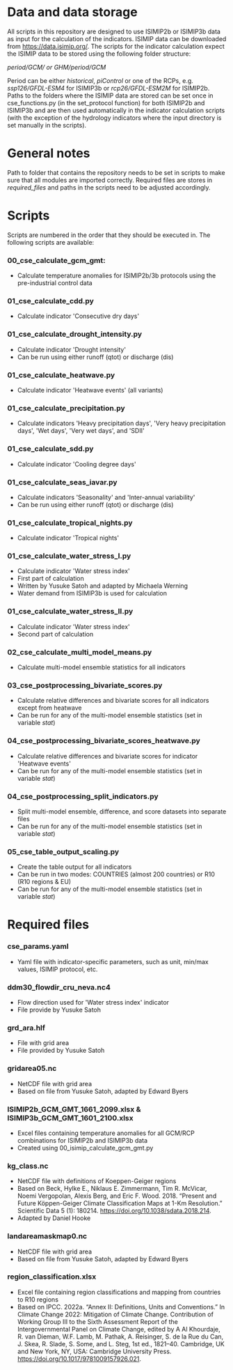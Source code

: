 # Data and data storage

All scripts in this repository are designed to use ISIMIP2b or ISIMIP3b data as input for the calculation of the indicators. ISIMIP data can be downloaded from https://data.isimip.org/. The scripts for the indicator calculation expect the ISIMIP data to be stored using the following folder structure:

*period/GCM/ or GHM/period/GCM*

Period can be either *historical*, *piControl* or one of the RCPs, e.g. *ssp126/GFDL-ESM4* for ISIMIP3b or *rcp26/GFDL-ESM2M* for ISIMIP2b. Paths to the folders where the ISIMIP data are stored can be set once in cse_functions.py (in the set_protocol function) for both ISIMIP2b and ISIMIP3b and are then used automatically in the indicator calculation scripts (with the exception of the hydrology indicators where the input directory is set manually in the scripts). 

# General notes

Path to folder that contains the repository needs to be set in scripts to make sure that all modules are imported correctly. Required files are stores in *required_files* and paths in the scripts need to be adjusted accordingly.

# Scripts

Scripts are numbered in the order that they should be executed in. The following scripts are available:

### 00_cse_calculate_gcm_gmt: 
- Calculate temperature anomalies for ISIMIP2b/3b protocols using the pre-industrial control data

### 01_cse_calculate_cdd.py 
- Calculate indicator 'Consecutive dry days'

### 01_cse_calculate_drought_intensity.py
- Calculate indicator 'Drought intensity'
- Can be run using either runoff (qtot) or discharge (dis)

### 01_cse_calculate_heatwave.py
- Calculate indicator 'Heatwave events' (all variants)

### 01_cse_calculate_precipitation.py
- Calculate indicators 'Heavy precipitation days', 'Very heavy precipitation days', 'Wet days', 'Very wet days', and 'SDII'

### 01_cse_calculate_sdd.py 
- Calculate indicator 'Cooling degree days'

### 01_cse_calculate_seas_iavar.py 
- Calculate indicators 'Seasonality' and 'Inter-annual variability'
- Can be run using either runoff (qtot) or discharge (dis)

### 01_cse_calculate_tropical_nights.py
- Calculate indicator 'Tropical nights'

### 01_cse_calculate_water_stress_I.py 
- Calculate indicator 'Water stress index'
- First part of calculation
- Written by Yusuke Satoh and adapted by Michaela Werning
- Water demand from ISIMIP3b is used for calculation

### 01_cse_calculate_water_stress_II.py
- Calculate indicator 'Water stress index'
- Second part of calculation

### 02_cse_calculate_multi_model_means.py
- Calculate multi-model ensemble statistics for all indicators

### 03_cse_postprocessing_bivariate_scores.py 
- Calculate relative differences and bivariate scores for all indicators except from heatwave
- Can be run for any of the multi-model ensemble statistics (set in variable *stat*)

### 04_cse_postprocessing_bivariate_scores_heatwave.py
- Calculate relative differences and bivariate scores for indicator 'Heatwave events'
- Can be run for any of the multi-model ensemble statistics (set in variable *stat*)

### 04_cse_postprocessing_split_indicators.py 
- Split multi-model ensemble, difference, and score datasets into separate files 
- Can be run for any of the multi-model ensemble statistics (set in variable *stat*)

### 05_cse_table_output_scaling.py 
- Create the table output for all indicators
- Can be run in two modes: COUNTRIES (almost 200 countries) or R10 (R10 regions & EU)
- Can be run for any of the multi-model ensemble statistics (set in variable *stat*)

# Required files

### cse_params.yaml
- Yaml file with indicator-specific parameters, such as unit, min/max values, ISIMIP protocol, etc. 

### ddm30_flowdir_cru_neva.nc4
- Flow direction used for 'Water stress index' indicator
- File provide by Yusuke Satoh

### grd_ara.hlf
- File with grid area
- File provided by Yusuke Satoh

### gridarea05.nc
- NetCDF file with grid area
- Based on file from Yusuke Satoh, adapted by Edward Byers

### ISIMIP2b_GCM_GMT_1661_2099.xlsx & ISIMIP3b_GCM_GMT_1601_2100.xlsx
- Excel files containing temperature anomalies for all GCM/RCP combinations for ISIMIP2b and ISIMIP3b data
- Created using 00_isimip_calculate_gcm_gmt.py

### kg_class.nc
- NetCDF file with definitions of Koeppen-Geiger regions
- Based on Beck, Hylke E., Niklaus E. Zimmermann, Tim R. McVicar, Noemi Vergopolan, Alexis Berg, and Eric F. Wood. 2018. “Present and Future Köppen-Geiger Climate Classification Maps at 1-Km Resolution.” Scientific Data 5 (1): 180214. https://doi.org/10.1038/sdata.2018.214. 
- Adapted by Daniel Hooke

### landareamaskmap0.nc
- NetCDF file with grid area
- Based on file from Yusuke Satoh, adapted by Edward Byers

### region_classification.xlsx
- Excel file containing region classifications and mapping from countries to R10 regions
- Based on IPCC. 2022a. “Annex II: Definitions, Units and Conventions.” In Climate Change 2022: Mitigation of Climate Change. Contribution of Working Group III to the Sixth Assessment Report of the Intergovernmental Panel on Climate Change, edited by A Al Khourdaje, R. van Dieman, W.F. Lamb, M. Pathak, A. Reisinger, S. de la Rue du Can, J. Skea, R. Slade, S. Some, and L. Steg, 1st ed., 1821–40. Cambridge, UK and New York, NY, USA: Cambridge University Press. https://doi.org/10.1017/9781009157926.021.


